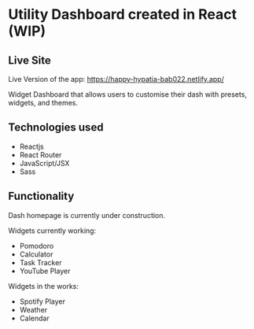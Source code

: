 # Utility Dashboard created in React (WIP)

## Live Site 
Live Version of the app: https://happy-hypatia-bab022.netlify.app/

Widget Dashboard that allows users to customise their dash with presets, widgets, and themes. 

## Technologies used
+ Reactjs
+ React Router
+ JavaScript/JSX 
+ Sass 

## Functionality

Dash homepage is currently under construction. 

Widgets currently working: 
+ Pomodoro
+ Calculator 
+ Task Tracker 
+ YouTube Player

Widgets in the works: 
+ Spotify Player
+ Weather
+ Calendar